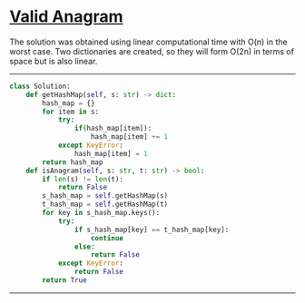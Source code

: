 # [Valid Anagram](https://leetcode.com/explore/interview/card/top-interview-questions-easy/127/strings/882/)

The solution was obtained using linear computational time with O(n) in the worst case. Two dictionaries are created, so they will form O(2n) in terms of space but is also linear.

___
```python
class Solution:
    def getHashMap(self, s: str) -> dict:
        hash_map = {}
        for item in s:
            try:
                if(hash_map[item]):
                    hash_map[item] += 1
            except KeyError:
                hash_map[item] = 1
        return hash_map
    def isAnagram(self, s: str, t: str) -> bool:
        if len(s) != len(t):
            return False
        s_hash_map = self.getHashMap(s)
        t_hash_map = self.getHashMap(t)
        for key in s_hash_map.keys():
            try:
                if s_hash_map[key] == t_hash_map[key]:
                    continue
                else:
                    return False
            except KeyError:
                return False
        return True
```
___